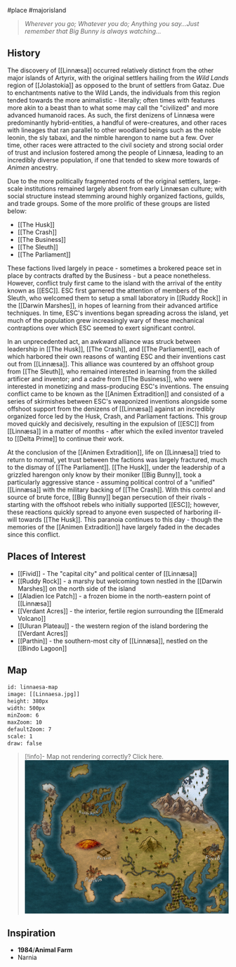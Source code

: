 #place #majorisland

> _Wherever you go; Whatever you do; Anything you say...Just remember that Big Bunny is always watching..._
## History
The discovery of [[Linnæsa]] occurred relatively distinct from the other major islands of Artyrix, with the original settlers hailing from the *Wild Lands* region of [[Jolastokia]] as opposed to the brunt of settlers from Gataz. Due to enchantments native to the Wild Lands, the individuals from this region tended towards the more animalistic - literally; often times with features more akin to a beast than to what some may call the "civilized" and more advanced humanoid races. As such, the first denizens of Linnæsa were predominantly hybrid-entities, a handful of were-creatures, and other races with lineages that ran parallel to other woodland beings such as the noble leonin, the sly tabaxi, and the nimble harengon to name but a few. Over time, other races were attracted to the civil society and strong social order of trust and inclusion fostered among the people of Linnæsa, leading to an incredibly diverse population, if one that tended to skew more towards of _Animen_ ancestry.

Due to the more politically fragmented roots of the original settlers, large-scale institutions remained largely absent from early Linnæsan culture; with social structure instead stemming around highly organized factions, guilds, and trade groups. Some of the more prolific of these groups are listed below:
- [[The Husk]] 
- [[The Crash]]
- [[The Business]]
- [[The Sleuth]]
- [[The Parliament]]

These factions lived largely in peace - sometimes a brokered peace set in place by contracts drafted by the Business - but a peace nonetheless. However, conflict truly first came to the island with the arrival of the entity known as [[ESC]]. ESC first garnered the attention of members of the Sleuth, who welcomed them to setup a small laboratory in [[Ruddy Rock]] in the [[Darwin Marshes]], in hopes of learning from their advanced artifice techniques. In time, ESC's inventions began spreading across the island, yet much of the population grew increasingly wary of these mechanical contraptions over which ESC seemed to exert significant control.

In an unprecedented act, an awkward alliance was struck between leadership in [[The Husk]], [[The Crash]], and [[The Parliament]], each of which harbored their own reasons of wanting ESC and their inventions cast out from [[Linnæsa]]. This alliance was countered by an offshoot group from [[The Sleuth]], who remained interested in learning from the skilled artificer and inventor; and a cadre from [[The Business]], who were interested in monetizing and mass-producing ESC's inventions. The ensuing conflict came to be known as the [[Animen Extradition]] and consisted of a series of skirmishes between ESC's weaponized inventions alongside some offshoot support from the denizens of [[Linnæsa]] against an incredibly organized force led by the Husk, Crash, and Parliament factions. This group moved quickly and decisively, resulting in the expulsion of [[ESC]] from [[Linnæsa]] in a matter of months - after which the exiled inventor traveled to [[Delta Prime]] to continue their work.

At the conclusion of the [[Animen Extradition]], life on [[Linnæsa]] tried to return to normal, yet trust between the factions was largely fractured, much to the dismay of [[The Parliament]]. [[The Husk]], under the leadership of a grizzled harengon only know by their moniker [[Big Bunny]], took a particularly aggressive stance - assuming political control of a "unified" [[Linnæsa]] with the military backing of [[The Crash]]. With this control and source of brute force, [[Big Bunny]] began persecution of their rivals - starting with the offshoot rebels who initially supported [[ESC]]; however, these reactions quickly spread to anyone even suspected of harboring ill-will towards [[The Husk]]. This paranoia continues to this day - though the memories of the [[Animen Extradition]] have largely faded in the decades since this conflict. 
## Places of Interest
- [[Fivid]] - The "capital city" and political center of [[Linnæsa]]
- [[Ruddy Rock]] - a marshy but welcoming town nestled in the [[Darwin Marshes]] on the north side of the island
- [[Aladien Ice Patch]] - a frozen biome in the north-eastern point of [[Linnæsa]]
- [[Verdant Acres]] - the interior, fertile region surrounding the [[Emerald Volcano]]
- [[Uluran Plateau]] - the western region of the island bordering the [[Verdant Acres]]
- [[Parthin]] - the southern-most city of [[Linnæsa]], nestled on the [[Bindo Lagoon]]


## Map

```leaflet
id: linnaesa-map
image: [[Linnaesa.jpg]]
height: 380px
width: 500px
minZoom: 6
maxZoom: 10
defaultZoom: 7
scale: 1
draw: false
```

> [!info]- Map not rendering correctly? Click here.
> ![](img/maps/Linnaesa.jpg)
## Inspiration
- **1984**/**Animal Farm**
- Narnia